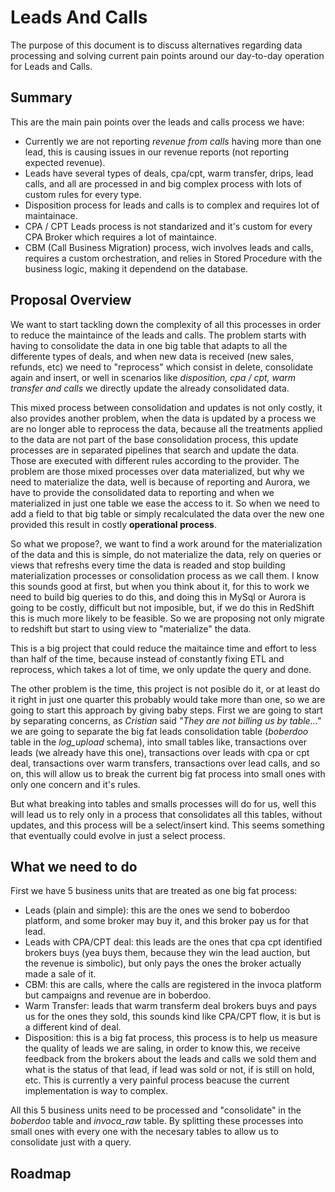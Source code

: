 # Leads And Calls

The purpose of this document is to discuss alternatives regarding data processing and solving current pain points around our day-to-day operation for Leads and Calls.

## Summary
This are the main pain points over the leads and calls process we have:

- Currently we are not reporting _revenue from calls_ having more than one lead, this is causing issues in our revenue reports (not reporting expected revenue).
- Leads have several types of deals, cpa/cpt, warm transfer, drips, lead calls, and all are processed in and big complex process with lots of custom rules for every type.
- Disposition process for leads and calls is to complex and requires lot of maintainace.
- CPA / CPT Leads process is not standarized and it's custom for every CPA Broker which requires a lot of maintaince.
- CBM (Call Business Migration) process, wich involves leads and calls, requires a custom orchestration, and relies in Stored Procedure with the business logic, making it dependend on the database.

## Proposal Overview

We want to start tackling down the complexity of all this processes in order to reduce the maintaince of the leads and calls. The problem starts with having to consolidate the data in one big table that adapts to all the differente types of deals, and when new data is received (new sales, refunds, etc) we need to "reprocess" which consist in delete, consolidate again and insert, or well in scenarios like _disposition, cpa / cpt, warm transfer and calls_ we directly update the already consolidated data.

This mixed process between consolidation and updates is not only costly, it also provides another problem, when the data is updated by a process we are no longer able to reprocess the data, because all the treatments applied to the data are not part of the base consolidation process, this update processes are in separated pipelines that search and update the data. Those are executed with different rules according to the provider. The problem are those mixed processes over data materialized, but why we need to materialize the data, well is because of reporting and Aurora, we have to provide the consolidated data to reporting and when we materialized in just one table we ease the access to it. So when we need to add a field to that big table or simply recalculated the data over the new one provided this result in costly **operational process**.

So what we propose?, we want to find a work around for the materialization of the data and this is simple, do not materialize the data, rely on queries or views that refreshs every time the data is readed and stop building materialization processes or consolidation process as we call them. I know this sounds good at first, but when you think about it, for this to work we need to build big queries to do this, and doing this in MySql or Aurora is going to be costly, difficult but not imposible, but, if we do this in RedShift this is much more likely to be feasible. So we are proposing not only migrate to redshift but start to using view to "materialize" the data.

This is a big project that could reduce the maitaince time and effort to less than half of the time, because instead of constantly fixing ETL and reprocess, which takes a lot of time, we only update the query and done. 

The other problem is the time, this project is not posible do it, or at least do it right in just one quarter this probably would take more than one, so we are going to start this approach by giving baby steps. First we are going to start by separating concerns, as _Cristian_ said _"They are not billing us by table..."_ we are going to separate the big fat leads consolidation table (_boberdoo_ table in the _log_upload_ schema), into small tables like, transactions over leads (we already have this one), transactions over leads with cpa or cpt deal, transactions over warm transfers, transactions over lead calls, and so on, this will allow us to break the current big fat process into small ones with only one concern and it's rules. 

But what breaking into tables and smalls processes will do for us, well this will lead us to rely only in a process that consolidates all this tables, without updates, and this process will be a select/insert kind. This seems  something that eventually could evolve in just a select process.

## What we need to do

First we have 5 business units that are treated as one big fat process:

- Leads (plain and simple): this are the ones we send to boberdoo platform, and some broker may buy it, and this broker pay us for that lead.
- Leads with CPA/CPT deal: this leads are the ones that cpa cpt identified brokers buys (yea buys them, because they win the lead auction, but the revenue is simbolic), but only pays the ones the broker actually made a sale of it.
- CBM: this are calls, where the calls are registered in the invoca platform but campaigns and revenue are in boberdoo.
- Warm Transfer: leads that warm transferm deal brokers buys and pays us for the ones they sold, this sounds kind like CPA/CPT flow, it is but is a different kind of deal.
- Disposition: this is a big fat process, this process is to help us measure the quality of leads we are saling, in order to know this, we receive feedback from the brokers about the leads and calls we sold them and what is the status of that lead, if lead was sold or not, if is still on hold, etc. This is currently a very painful process beacuse the current implementation is way to complex.

All this 5 business units need to be processed and "consolidate" in the _boberdoo_ table and _invoca_raw_ table. By splitting these processes into small ones with every one with the necesary tables to allow us to consolidate just with a query.

## Roadmap